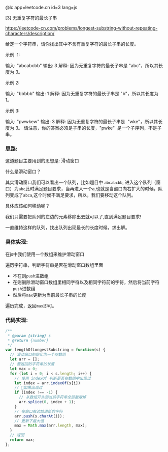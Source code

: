@lc app=leetcode.cn id=3 lang=js

[3] 无重复字符的最长子串

https://leetcode-cn.com/problems/longest-substring-without-repeating-characters/description/

给定一个字符串，请你找出其中不含有重复字符的最长子串的长度。

示例  1:

输入: "abcabcbb"
输出: 3
解释: 因为无重复字符的最长子串是 "abc"，所以其长度为 3。

示例 2:

输入: "bbbbb"
输出: 1
解释: 因为无重复字符的最长子串是 "b"，所以其长度为 1。

示例 3:

输入: "pwwkew"
输出: 3
解释: 因为无重复字符的最长子串是  "wke"，所以其长度为 3。
请注意，你的答案必须是子串的长度，"pwke"  是一个子序列，不是子串。


### 思路:

这道题目主要用到的思想是: 滑动窗口

什么是滑动窗口？

其实滑动窗口我们可以看出一个队列，比如题目中 `abcabcbb`, 进入这个队列（窗口）为`abc`此时满足题目要求，当再进入一个a,也就是当窗口向右扩大的时候，队列变成了`abca`,这个时候不满足要求，所以，我们要移动这个队列。

具体应该如何移动呢？

我们只需要把队列的左边的元素移除出去就可以了,直到满足题目要求!

一直维持这样的队列，找出队列出现最长的长度时候，求出解。

### 具体实现:
在js中我们使用一个数组来维护滑动窗口

遍历字符串，判断字符串是否在滑动窗口数组里面
* 不在则`push`进数组
* 在则删除滑动窗口数组里相同字符以及相同字符前的字符，然后将当前字符`push`进数组
* 然后将`max`更新为当前最长子串的长度

遍历完成，返回`max`即可。


### 代码实现:
```js
/**
 * @param {string} s
 * @return {number}
 */
var lengthOfLongestSubstring = function(s) {
  // 滑动窗口初始化为一个空数组
  let arr = [];
  // 要返回的字符串的长度
  let max = 0;
  for (let i = 0; i < s.length; i++) {
    // 使用 indexOf 判断是否在数组中出现过
    let index = arr.indexOf(s[i])
    // 如果出现过
    if (index !== -1) {
      // 从数组开头到当前字符串全部截取掉
      arr.splice(0, index + 1);
    }
    // 在窗口右边放进新的字符
    arr.push(s.charAt(i));
    // 更新下最大值
    max = Math.max(arr.length, max);
  }
  // 返回
  return max;
};
```










